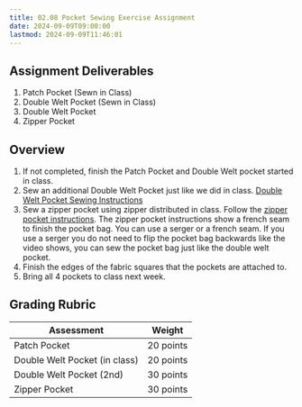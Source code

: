 ```yaml
---
title: 02.08 Pocket Sewing Exercise Assignment
date: 2024-09-09T09:00:00
lastmod: 2024-09-09T11:46:01
---
```


## Assignment Deliverables

1. Patch Pocket (Sewn in Class)
2. Double Welt Pocket (Sewn in Class)
3. Double Welt Pocket
4. Zipper Pocket

## Overview

1. If not completed, finish the Patch Pocket and Double Welt pocket started in class.
2. Sew an additional Double Welt Pocket just like we did in class. [Double Welt Pocket Sewing Instructions](../../../../sewing/how-to-sew-a-double-welt-pocket.md)
3. Sew a zipper pocket using zipper distributed in class. Follow the [zipper pocket instructions](../../../../sewing/sew-zipper-pocket-without-exposed-zipper-tape.md). The zipper pocket instructions show a french seam to finish the pocket bag. You can use a serger or a french seam. If you use a serger you do not need to flip the pocket bag backwards like the video shows, you can sew the pocket bag just like the double welt pocket.
4. Finish the edges of the fabric squares that the pockets are attached to.
5. Bring all 4 pockets to class next week.

## Grading Rubric

<div class="responsive-table-markdown">

| Assessment                    | Weight    |
| ----------------------------- | --------- |
| Patch Pocket                  | 20 points |
| Double Welt Pocket (in class) | 20 points |
| Double Welt Pocket (2nd)      | 30 points |
| Zipper Pocket                 | 30 points |

</div>
